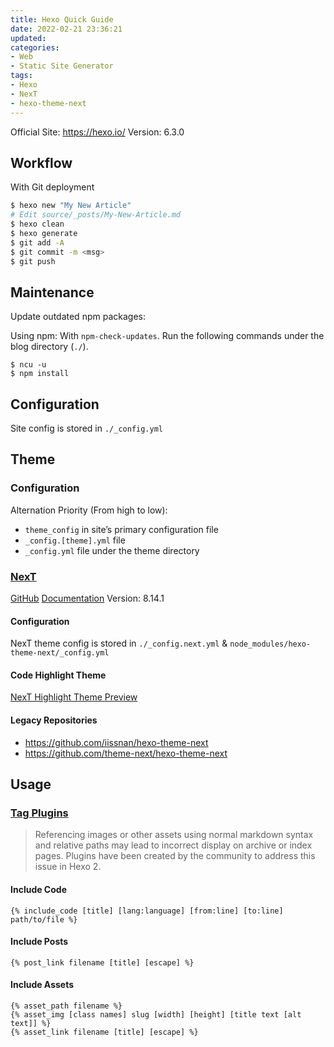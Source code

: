 ```yaml
---
title: Hexo Quick Guide
date: 2022-02-21 23:36:21
updated:
categories:
- Web
- Static Site Generator
tags:
- Hexo
- NexT
- hexo-theme-next
---
```


Official Site: https://hexo.io/
Version: 6.3.0

## Workflow
With Git deployment
``` bash
$ hexo new "My New Article"
# Edit source/_posts/My-New-Article.md
$ hexo clean
$ hexo generate
$ git add -A
$ git commit -m <msg>
$ git push
```

## Maintenance
Update outdated npm packages:

Using npm: With `npm-check-updates`. Run the following commands under the blog directory (`./`).
``` shell
$ ncu -u
$ npm install
```

## Configuration
Site config is stored in `./_config.yml`

<!-- more -->

## Theme
### Configuration
Alternation Priority (From high to low):
- `theme_config` in site’s primary configuration file
- `_config.[theme].yml` file
- `_config.yml` file under the theme directory

### [NexT](https://theme-next.js.org/)
[GitHub](https://github.com/next-theme/hexo-theme-next)
[Documentation](https://theme-next.js.org/)
Version: 8.14.1

#### Configuration
NexT theme config is stored in `./_config.next.yml` & `node_modules/hexo-theme-next/_config.yml`

#### Code Highlight Theme
[NexT Highlight Theme Preview](https://theme-next.js.org/highlight/)

#### Legacy Repositories
- https://github.com/iissnan/hexo-theme-next
- https://github.com/theme-next/hexo-theme-next

## Usage
### [Tag Plugins](https://hexo.io/docs/tag-plugins)
> Referencing images or other assets using normal markdown syntax and relative paths may lead to incorrect display on archive or index pages. Plugins have been created by the community to address this issue in Hexo 2.

#### Include Code
``` liquid
{% include_code [title] [lang:language] [from:line] [to:line] path/to/file %}
```

#### Include Posts
``` liquid
{% post_link filename [title] [escape] %}
```

#### Include Assets
``` liquid
{% asset_path filename %}
{% asset_img [class names] slug [width] [height] [title text [alt text]] %}
{% asset_link filename [title] [escape] %}
```
